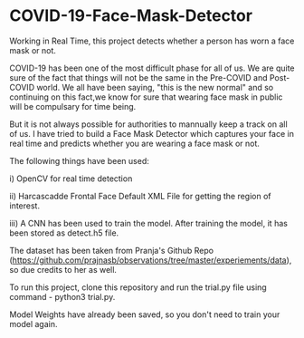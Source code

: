 # COVID-19-Face-Mask-Detector
Working in Real Time, this project detects whether a person has worn a face mask or not.

COVID-19 has been one of the most difficult phase for all of us. We are quite sure of the fact that things will not be the same in the Pre-COVID and Post-COVID
world. We all have been saying, "this is the new normal" and so continuing on this fact,we know for sure that wearing face mask in public will be compulsary
for time being. 

But it is not always possible for authorities to mannually keep a track on all of us. I have tried to build a Face Mask Detector which captures your face in
real time and predicts whether you are wearing a face mask or not.

The following things have been used:

i) OpenCV for real time detection

ii) Harcascadde Frontal Face Default XML File for getting the region of interest.

iii) A CNN has been used to train the model. After training the model, it has been stored as detect.h5 file.

The dataset has been taken from Pranja's Github Repo (https://github.com/prajnasb/observations/tree/master/experiements/data), so due credits to her as well.

To run this project, clone this repository and run the trial.py file using command - python3 trial.py.

Model Weights have already been saved, so you don't need to train your model again.

